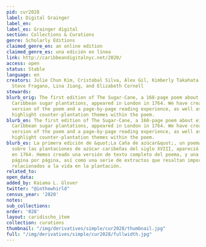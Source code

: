 ```yaml
---
pid: cur2028
label: Digital Grainger
label_en:
label_es: Grainger digital
section: Collections & Curations
genre: Scholarly Editions
claimed_genre_en: an online edition
claimed_genre_es: una edición en línea
link: http://caribbeandigitalnyc.net/2020/
access: open
status: Stable
language: en
creators: Julie Chun Kim, Cristobal Silva, Alex Gil, Kimberly Takahata, Ami Yoon,
  Steve Fragano, Lina Jiang, and Elizabeth Cornell
stewards:
blurb_orig: The first edition of The Sugar-Cane, a 168-page poem about eighteenth-century
  Caribbean sugar plantations, appeared in London in 1764. We have created one full-text
  version of the poem and a page-by-page reading experience, as well as excerpts that
  highlight counter-plantation themes within the poem.
blurb_en: The first edition of The Sugar-Cane, a 168-page poem about eighteenth-century
  Caribbean sugar plantations, appeared in London in 1764. We have created one full-text
  version of the poem and a page-by-page reading experience, as well as excerpts that
  highlight counter-plantation themes within the poem.
blurb_es: La primera edición de &quot;La Caña de azúcar&quot;, un poema de 168 páginas
  sobre las plantaciones de azúcar caribeñas del siglo XVIII, apareció en Londres
  en 1764. Hemos creado una versión de texto completo del poema, y una más detallada
  página por página, así como una serie de extractos que resaltan importantes temas
  relacionados a la vida en la plantación.
related_to:
open_data:
added_by: Kaiama L. Glover
twitter: "@inthewhirld"
census_year: '2020'
notes:
sub_collections:
order: '028'
layout: caridischo_item
collection: curations
thumbnail: "/img/derivatives/simple/cur2028/thumbnail.jpg"
full: "/img/derivatives/simple/cur2028/fullwidth.jpg"
---
```

